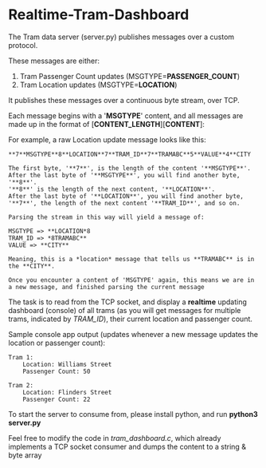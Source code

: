# Realtime-Tram-Dashboard

The Tram data server (server.py) publishes messages over a custom protocol. 

These messages are either:

1. Tram Passenger Count updates (MSGTYPE=**PASSENGER_COUNT**)
2. Tram Location updates (MSGTYPE=**LOCATION**)

It publishes these messages over a continuous byte stream, over TCP.

Each message begins with a '**MSGTYPE**' content, and all messages are made up in the format of [**CONTENT_LENGTH**][**CONTENT**]:

For example, a raw Location update message looks like this:

    **7**MSGTYPE**8**LOCATION**7**TRAM_ID**7**TRAMABC**5**VALUE**4**CITY

    The first byte, '**7**', is the length of the content '**MSGTYPE**'. 
    After the last byte of '**MSGTYPE**', you will find another byte, '**8**'.
    '**8**' is the length of the next content, '**LOCATION**'. 
    After the last byte of '**LOCATION**', you will find another byte, '**7**', the length of the next content '**TRAM_ID**', and so on.

    Parsing the stream in this way will yield a message of:

    MSGTYPE => **LOCATION*8
    TRAM_ID => *8TRAMABC**
    VALUE => **CITY**

    Meaning, this is a *location* message that tells us **TRAMABC** is in the **CITY**.

    Once you encounter a content of 'MSGTYPE' again, this means we are in a new message, and finished parsing the current message

The task is to read from the TCP socket, and display a **realtime** updating dashboard (console) of all trams (as you will get messages for multiple trams, indicated by *TRAM_ID*), their current location and passenger count.

Sample console app output (updates whenever a new message updates the location or passenger count):

    Tram 1:
        Location: Williams Street
        Passenger Count: 50

    Tram 2:
        Location: Flinders Street
        Passenger Count: 22

To start the server to consume from, please install python, and run **python3 server.py**

Feel free to modify the code in *tram_dashboard.c*, which already implements a TCP socket consumer and dumps the content to a string & byte array